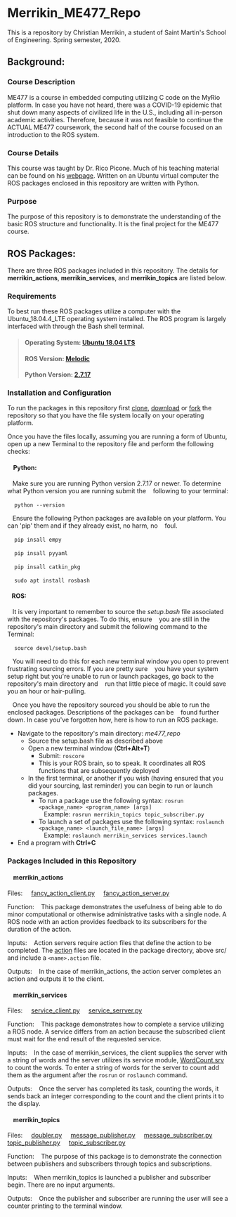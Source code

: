 # Merrikin_ME477_Repo
This is a repository by Christian Merrikin, a student of Saint Martin's School of Engineering. Spring semester, 2020.
## Background:
### Course Description
ME477 is a course in embedded computing utilizing C code on the MyRio platform. In case you have not 
heard, there was a COVID-19 epidemic that shut down many aspects of civilized life in the U.S., 
including all in-person academic activities. Therefore, because it was not feasible to continue
the ACTUAL ME477 coursework, the second half of the course focused on an introduction to the 
ROS system.
### Course Details
This course was taught by Dr. Rico Picone. Much of his teaching material can be found on his [webpage](http://ricopic.one/courses/robotics_mini_course).
Written on an Ubuntu virtual computer the ROS packages enclosed in this repository are written with Python.
### Purpose
The purpose of this repository is to demonstrate the understanding of the basic ROS structure and functionality. It is the 
final project for the ME477 course.
## ROS Packages:
There are three ROS packages included in this repository. The details for **merrikin_actions**, **merrikin_services**, and **merrikin_topics** are listed below.
### Requirements
To best run these ROS packages utilize a computer with the Ubuntu_18.04.4_LTE operating system installed. The ROS program is largely interfaced with through the Bash shell terminal. 
> #### Operating System: [Ubuntu 18.04 LTS](https://ubuntu.com/download/desktop)
> #### ROS Version: [Melodic](http://wiki.ros.org/melodic)
> #### Python Version: [2.7.17](https://www.python.org/downloads/release/python-2717/)
### Installation and Configuration
To run the packages in this repository first [clone](https://help.github.com/en/github/creating-cloning-and-archiving-repositories/cloning-a-repository), [download](https://superuser.com/questions/1309683/how-do-i-download-my-whole-repository-from-gitlab) or [fork](https://help.github.com/en/enterprise/2.13/user/articles/fork-a-repo) the repository so that you have the file system locally on your operating platform. 

Once you have the files locally, assuming you are running a form of Ubuntu, open up a new Terminal to the repository file and perform the following checks:

#### &nbsp;&nbsp;&nbsp; Python:
&nbsp;&nbsp;&nbsp;Make sure you are running Python version 2.7.17 or newer. To determine what Python version you are running submit the &nbsp;&nbsp;&nbsp;following to your terminal: 

&nbsp;&nbsp;&nbsp; `python --version`

&nbsp;&nbsp;&nbsp;Ensure the following Python packages are available on your platform. You can 'pip' them and if they already exist, no harm, no &nbsp;&nbsp;&nbsp;foul.

&nbsp;&nbsp;&nbsp; `pip insall empy` 

&nbsp;&nbsp;&nbsp; `pip insall pyyaml` 

&nbsp;&nbsp;&nbsp; `pip insall catkin_pkg` 

&nbsp;&nbsp;&nbsp; `sudo apt install rosbash` 

#### &nbsp;&nbsp;&nbsp;ROS:
&nbsp;&nbsp;&nbsp;It is very important to remember to source the _setup.bash_ file associated with the repository's packages. To do 
this, ensure &nbsp;&nbsp;&nbsp;you are still in the repository's main directory and submit the following command to the Terminal:

&nbsp;&nbsp;&nbsp; `source devel/setup.bash`

&nbsp;&nbsp;&nbsp;You will need to do this for each new terminal window you open to prevent frustrating sourcing errors. If you are pretty sure &nbsp;&nbsp;&nbsp;you have your system setup right but you're unable to run or launch packages, go back to the repository's main directory and &nbsp;&nbsp;&nbsp;run that little piece of magic. It could save you an hour or hair-pulling. 

&nbsp;&nbsp;&nbsp;Once you have the repository sourced you should be able to run the enclosed packages. Descriptions of the packages can be &nbsp;&nbsp;&nbsp;found further down. In case you've forgotten how, here is how to run an ROS package.
- Navigate to the repository's main directory: _me477_repo_ 
   - Source the setup.bash file as described above 
   - Open a new terminal window (__Ctrl+Alt+T__) 
     - Submit: `roscore` 
     - This is your ROS brain, so to speak. It coordinates all ROS functions that are subsequently deployed
   - In the first terminal, or another if you wish (having ensured that you did your sourcing, last reminder) you can begin to run or launch packages. 
     - To run a package use the following syntax: `rosrun <package_name> <program_name> [args]` \
       &nbsp;&nbsp;&nbsp;Example: `rosrun merrikin_topics topic_subscriber.py`
     - To launch a set of packages use the following syntax: `roslaunch <package_name> <launch_file_name> [args]` \
       &nbsp;&nbsp;&nbsp;Example: `roslaunch merrikin_services services.launch`
 - End a program with __Ctrl+C__
       
### Packages Included in this Repository

#### &nbsp;&nbsp;&nbsp; merrikin_actions
Files:
&nbsp;&nbsp;&nbsp; [fancy_action_client.py](https://github.com/merrikin/me477_repo/blob/master/merrikin_actions/src/fancy_action_client.py)
&nbsp;&nbsp;&nbsp; [fancy_action_server.py](https://github.com/merrikin/me477_repo/blob/master/merrikin_actions/src/fancy_action_server.py)

Function:
&nbsp;&nbsp;&nbsp;This package demonstrates the usefulness of being able to do minor computational or otherwise administrative tasks with a single node. A ROS node with an action provides feedback to its subscribers for the duration of the action. 

Inputs:
&nbsp;&nbsp;&nbsp;Action servers require action files that define the action to be completed. The [action](https://github.com/merrikin/me477_repo/tree/master/merrikin_actions/action) files are located in the package directory, above src/ and include a `<name>.action` file. 

Outputs:
&nbsp;&nbsp;&nbsp;In the case of merrikin_actions, the action server completes an action and outputs it to the client.

#### &nbsp;&nbsp;&nbsp; merrikin_services
Files:
&nbsp;&nbsp;&nbsp; [service_client.py](https://github.com/merrikin/me477_repo/blob/master/merrikin_services/src/service_client.py)
&nbsp;&nbsp;&nbsp; [service_serrver.py](https://github.com/merrikin/me477_repo/blob/master/merrikin_services/src/service_server.py)

Function:
&nbsp;&nbsp;&nbsp;This package demonstrates how to complete a service utilizing a ROS node. A service differs from an action because the subscribed client must wait for the end result of the requested service.  

Inputs:
&nbsp;&nbsp;&nbsp;In the case of merrikin_services, the client supplies the server with a string of words and the server utilizes its service module, [WordCount.srv](https://github.com/merrikin/me477_repo/blob/master/merrikin_services/srv/WordCount.srv) to count the words. To enter a string of words for the server to count add them as the argument after the `rosrun` or `roslaunch` command.

Outputs:
&nbsp;&nbsp;&nbsp;Once the server has completed its task, counting the words, it sends back an integer corresponding to the count and the client prints it to the display.

#### &nbsp;&nbsp;&nbsp; merrikin_topics
Files:
&nbsp;&nbsp;&nbsp; [doubler.py](https://github.com/merrikin/me477_repo/blob/master/merrikin_topics/src/doubler.py)
&nbsp;&nbsp;&nbsp; [message_publisher.py](https://github.com/merrikin/me477_repo/blob/master/merrikin_topics/src/message_publisher.py)
&nbsp;&nbsp;&nbsp; [message_subscriber.py](https://github.com/merrikin/me477_repo/blob/master/merrikin_topics/src/message_subscriber.py)
&nbsp;&nbsp;&nbsp; [topic_publisher.py](https://github.com/merrikin/me477_repo/blob/master/merrikin_topics/src/topic_publisher.py)
&nbsp;&nbsp;&nbsp; [topic_subscriber.py](https://github.com/merrikin/me477_repo/blob/master/merrikin_topics/src/topic_subscriber.py)

Function:
&nbsp;&nbsp;&nbsp;The purpose of this package is to demonstrate the connection between publishers and subscribers through topics and subscriptions.

Inputs:
&nbsp;&nbsp;&nbsp;When merrikin_topics is launched a publisher and subscriber begin. There are no input arguments.

Outputs:
&nbsp;&nbsp;&nbsp;Once the publisher and subscriber are running the user will see a counter printing to the terminal window.
